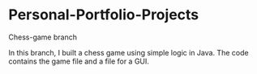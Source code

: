 # Personal-Portfolio-Projects

Chess-game branch

In this branch, I built a chess game using simple logic in Java. The code contains the game file and a file for a GUI.